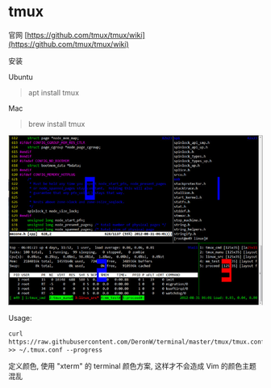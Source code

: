 # tmux

官网 [https://github.com/tmux/tmux/wiki](https://github.com/tmux/tmux/wiki)

安装

Ubuntu

> apt install tmux

Mac

> brew install tmux

![screenshot](https://raw.githubusercontent.com/DeronW/terminal/master/screenshots/622622648501670484.jpg)

Usage:

    curl https://raw.githubusercontent.com/DeronW/terminal/master/tmux/tmux.conf >> ~/.tmux.conf --progress

定义颜色, 使用 "xterm" 的 terminal 颜色方案,
这样才不会造成 Vim 的颜色主题混乱
